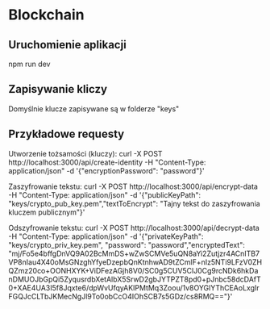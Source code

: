 # Blockchain

## Uruchomienie aplikacji

npm run dev

## Zapisywanie kliczy

Domyślnie klucze zapisywane są w folderze "keys"

## Przykładowe requesty

Utworzenie tożsamości (kluczy):
curl -X POST http://localhost:3000/api/create-identity -H "Content-Type: application/json" -d '{"encryptionPassword": "password"}'

Zaszyfrowanie tekstu:
curl -X POST http://localhost:3000/api/encrypt-data -H "Content-Type: application/json" -d '{"publicKeyPath": "keys/crypto_pub_key.pem","textToEncrypt": "Tajny tekst do zaszyfrowania kluczem publicznym"}'

Odszyfrowanie tekstu:
curl -X POST http://localhost:3000/api/decrypt-data -H "Content-Type: application/json" -d '{"privateKeyPath": "keys/crypto_priv_key.pem", "password": "password","encryptedText": "mj/Fo5e4bffgDnVQ9A02BcMmDS+wZwSCMVe5uQN8aYi2Zutjzr4ACnITB7VP8nIau4X40oMsGNzghYfyeDzepbQnKtnhwAD9tZCmlF+nIz5NTi9LFzV0ZHQZmz20co+OONHXYK+ViDFezAGjh8V0/SC0g5CUV5ClJ0Cg9rcNDk6hkDanDMUOJbGpQi5ZyqusrdbXetAlbX5SrwD2gbJYTPZT8pd0+pJnbc58dcDAfT0+XAE4UA3I5f8Jqxte6/dpWvUfqyAKIPMtMq3Zoou/1v8OYGlYThCEAoLxgIrFGQJcCLTbJKMecNgJl9To0obCcO4IOhSCB7s5GDz/cs8RMQ=="}'
